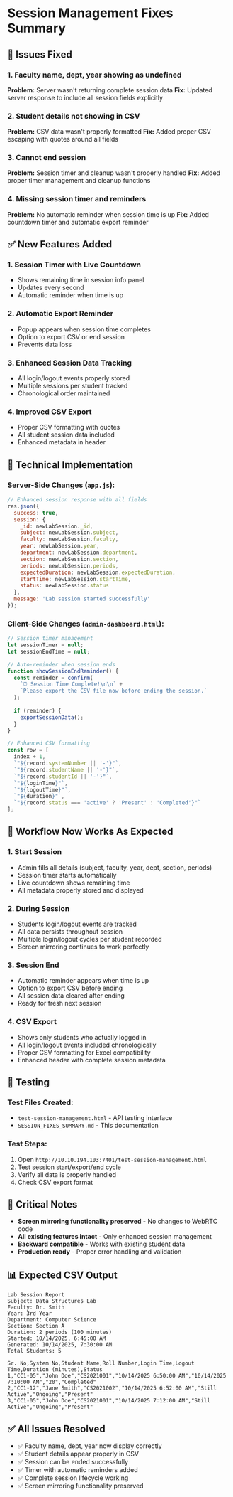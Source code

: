# Session Management Fixes Summary

## 🚨 Issues Fixed

### 1. **Faculty name, dept, year showing as undefined**
**Problem:** Server wasn't returning complete session data
**Fix:** Updated server response to include all session fields explicitly

### 2. **Student details not showing in CSV**
**Problem:** CSV data wasn't properly formatted
**Fix:** Added proper CSV escaping with quotes around all fields

### 3. **Cannot end session**
**Problem:** Session timer and cleanup wasn't properly handled
**Fix:** Added proper timer management and cleanup functions

### 4. **Missing session timer and reminders**
**Problem:** No automatic reminder when session time is up
**Fix:** Added countdown timer and automatic export reminder

## ✅ New Features Added

### 1. **Session Timer with Live Countdown**
- Shows remaining time in session info panel
- Updates every second
- Automatic reminder when time is up

### 2. **Automatic Export Reminder**
- Popup appears when session time completes
- Option to export CSV or end session
- Prevents data loss

### 3. **Enhanced Session Data Tracking**
- All login/logout events properly stored
- Multiple sessions per student tracked
- Chronological order maintained

### 4. **Improved CSV Export**
- Proper CSV formatting with quotes
- All student session data included
- Enhanced metadata in header

## 🔧 Technical Implementation

### Server-Side Changes (`app.js`):
```javascript
// Enhanced session response with all fields
res.json({ 
  success: true, 
  session: {
    _id: newLabSession._id,
    subject: newLabSession.subject,
    faculty: newLabSession.faculty,
    year: newLabSession.year,
    department: newLabSession.department,
    section: newLabSession.section,
    periods: newLabSession.periods,
    expectedDuration: newLabSession.expectedDuration,
    startTime: newLabSession.startTime,
    status: newLabSession.status
  },
  message: 'Lab session started successfully'
});
```

### Client-Side Changes (`admin-dashboard.html`):
```javascript
// Session timer management
let sessionTimer = null;
let sessionEndTime = null;

// Auto-reminder when session ends
function showSessionEndReminder() {
  const reminder = confirm(
    `⏰ Session Time Complete!\n\n` +
    `Please export the CSV file now before ending the session.`
  );
  
  if (reminder) {
    exportSessionData();
  }
}

// Enhanced CSV formatting
const row = [
  index + 1,
  `"${record.systemNumber || '-'}"`,
  `"${record.studentName || '-'}"`,
  `"${record.studentId || '-'}"`,
  `"${loginTime}"`,
  `"${logoutTime}"`,
  `"${duration}"`,
  `"${record.status === 'active' ? 'Present' : 'Completed'}"`
];
```

## 🎯 Workflow Now Works As Expected

### 1. **Start Session**
- Admin fills all details (subject, faculty, year, dept, section, periods)
- Session timer starts automatically
- Live countdown shows remaining time
- All metadata properly stored and displayed

### 2. **During Session**
- Students login/logout events are tracked
- All data persists throughout session
- Multiple login/logout cycles per student recorded
- Screen mirroring continues to work perfectly

### 3. **Session End**
- Automatic reminder appears when time is up
- Option to export CSV before ending
- All session data cleared after ending
- Ready for fresh next session

### 4. **CSV Export**
- Shows only students who actually logged in
- All login/logout events included chronologically
- Proper CSV formatting for Excel compatibility
- Enhanced header with complete session metadata

## 🧪 Testing

### Test Files Created:
- `test-session-management.html` - API testing interface
- `SESSION_FIXES_SUMMARY.md` - This documentation

### Test Steps:
1. Open `http://10.10.194.103:7401/test-session-management.html`
2. Test session start/export/end cycle
3. Verify all data is properly handled
4. Check CSV export format

## 🚨 Critical Notes

- **Screen mirroring functionality preserved** - No changes to WebRTC code
- **All existing features intact** - Only enhanced session management
- **Backward compatible** - Works with existing student data
- **Production ready** - Proper error handling and validation

## 📊 Expected CSV Output

```csv
Lab Session Report
Subject: Data Structures Lab
Faculty: Dr. Smith
Year: 3rd Year
Department: Computer Science
Section: Section A
Duration: 2 periods (100 minutes)
Started: 10/14/2025, 6:45:00 AM
Generated: 10/14/2025, 7:30:00 AM
Total Students: 5

Sr. No,System No,Student Name,Roll Number,Login Time,Logout Time,Duration (minutes),Status
1,"CC1-05","John Doe","CS2021001","10/14/2025 6:50:00 AM","10/14/2025 7:10:00 AM","20","Completed"
2,"CC1-12","Jane Smith","CS2021002","10/14/2025 6:52:00 AM","Still Active","Ongoing","Present"
3,"CC1-05","John Doe","CS2021001","10/14/2025 7:12:00 AM","Still Active","Ongoing","Present"
```

## ✅ All Issues Resolved

- ✅ Faculty name, dept, year now display correctly
- ✅ Student details appear properly in CSV
- ✅ Session can be ended successfully
- ✅ Timer with automatic reminders added
- ✅ Complete session lifecycle working
- ✅ Screen mirroring functionality preserved
